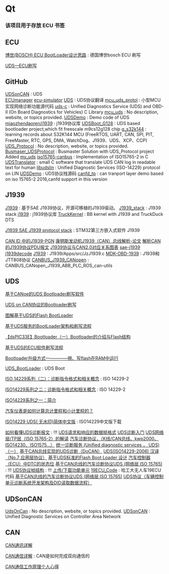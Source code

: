 # Qt
### 该项目用于存放 ECU 书签

## ECU

[博世(BOSCH) ECU BootLoader设计思路](https://blog.csdn.net/Allen_Spring/article/details/107145344) : 德国博世bosch ECU 刷写 

[UDS—ECU刷写](https://zhuanlan.zhihu.com/p/163058679)


## GitHub
[UDSonCAN](https://github.com/raychow/UDSonCAN) : UDS  
[ECUmanager](https://github.com/nitrousnrg/ECUmanager)
[ecu-simulator](https://github.com/lbenthins/ecu-simulator)
[UDS](https://github.com/taoynkkx/UDS) : UDS协议翻译
[mcu_uds_protol](https://github.com/jiangjie87481/mcu_uds_protol) : 小型MCU实现网络诊断功能源代码
[uds-c](https://github.com/jiangjie87481/uds-c) : Unified Diagnostics Service (UDS) and OBD-II (On Board Diagnostics for Vehicles) C Library
[mcu_uds](https://github.com/miaozhendaoren/mcu_uds) : No description, website, or topics provided.
[UDSDemo](https://github.com/jiangjie87481/UDSDemo) : Demo code of UDS
[miaozhendaoren/j1939](https://github.com/miaozhendaoren/j1939) : j1939协议库
[UDSBoot_G128](https://github.com/ukign/UDSBoot_G128) : UDS based bootloader project,which fit freescale m9cs12g128 chip
[g_s32k144](https://github.com/GreyZhang/g_s32k144) : learning records about S32K144 MCU (FreeRTOS, UART, CAN, SPI, PIT, FreeMaster, RTC, GPS, DMA, WatchDog、J1939、UDS、XCP、CCP)
[UDS_Protocol](https://github.com/Mariale13/UDS_Protocol) : No description, website, or topics provided.
[Busmaser_UDSProtocol](https://github.com/Mariale13/Busmaser_UDSProtocol) : Busmaster Solution with UDS_Protocol project Added
[my_uds](https://github.com/geekyes/my_uds)
[iso15765-canbus](https://github.com/devcoons/iso15765-canbus) : Implementation of ISO15765-2 in C
[UDSTranslator](https://github.com/MrtnsK/UDSTranslator) : small C software that translate UDS CAN log in readable text for human
[libudslin](https://github.com/nxyd/libudslin) : Unified Diagnostic Services (ISO-14229) protocol on LIN
[UDSDemo](https://github.com/ukign/UDSDemo) : UDS协议栈源码
[canfd_tp](https://github.com/ukign/canfd_tp) : can tranport layer demo based on iso 15765-2 2016,canfd support in this version

## J1939
[J1939](https://github.com/XeiTongXueFlyMe/J1939) : 基于SAE J1939协议，开源可移植的J1939驱动。 
[J1939_stack](https://github.com/mikebailey61/J1939_stack) : J1939 stack 
[j1939](https://github.com/yougukepp/j1939) : j1939协议库 
[TruckKernel](https://github.com/TruckHacking/TruckKernel) : BB kernel with J1939 and TruckDuck DTS 

[J1939 SAE J1939 protocol stack](https://www.stmicroelectronics.com.cn/content/st_com/zh/products/embedded-software/mcu-mpu-embedded-software/stm32-embedded-software/stm32-3rd-party-embedded-software/j1939.html) :  STM32第三方嵌入式软件  J1939 

[CAN ID 中的J1939-PGN](https://blog.csdn.net/huan447882949/article/details/79944298)
[康明斯发动机J1939（CAN）总线解析-论文](http://www.doc88.com/p-3847774849418.html)
[解析CAN的J1939协议PDU报文](https://blog.csdn.net/lx2385623371/article/details/78810877)
[J1939协议与CAN2.0对应关系图表](https://blog.csdn.net/langshi_2011/article/details/81560079)
[sae-j1939](https://github.com/cpperrr/sae-j1939)
[j1939decode](https://github.com/jackm/j1939decode)
[J1939](https://github.com/JackZhao2017/J1939/blob/develop/Apps/src/JzJ1939.c) : J1939/Apps/src/JzJ1939.c
[MDK-OBD-1939](https://github.com/Sampkia/MDK-OBD-1939) : J1939和JTT808协议 
[CANBUS_J1939_CANopen](https://github.com/MinMengbin/CANBUS_J1939_CANopen) : CANBUS_CANopen_J1939_ABB_PLC_ROS_can-utils 


## UDS

[基于CANoe的UDS Bootloader刷写软件](https://blog.csdn.net/farmer00/article/details/105587545/)

[UDS on CAN协议的Bootloader刷写](https://zhuanlan.zhihu.com/p/66140683)

[图解基于UDS的Flash BootLoader](https://zhuanlan.zhihu.com/p/69819290)

[基于UDS服务的BootLoader架构和刷写流程](https://zhuanlan.zhihu.com/p/148017247)

[【dsPIC33E】Bootloader（一）Bootloader的介绍与Flash结构](https://blog.csdn.net/u010875635/article/details/84660611)

[基于UDS的ECU软件刷写流程](https://zhuanlan.zhihu.com/p/37645386)

[Bootloader升级方式一————擦、写flash在RAM中运行](https://blog.csdn.net/minyuanxiani/article/details/79913353)

[UDS_BootLoader](https://github.com/GreenBoxNewEnergy/UDS_BootLoader) : UDS Boot 

[ISO 14229系列（二）：诊断指令格式和相关概念](https://blog.csdn.net/tfslovexizi/article/details/88524243) : ISO 14229-2

[ISO14229系列之二：诊断指令格式和相关概念](https://www.cnblogs.com/autogeek/p/4458658.html) : ISO 14229-2

[ISO14229系列之一：简介](https://www.cnblogs.com/autogeek/p/4458591.html)

[汽车仪表是如何计算总计里程和小计里程的？](https://www.cnblogs.com/autogeek/p/4225017.html)

[ISO14229 UDS( 无水印)简体中文版](http://www.100gsoft.cn/softdown/4965.html#downaddress) : ISO14229中文版下载

[如何看懂UDS诊断报文](https://www.jianshu.com/p/b5805e734ed6) : !!!
[UDS请求和响应的数据帧格式](https://blog.csdn.net/ChenGuiGan/article/details/87777584)
[UDS诊断入门](https://zhuanlan.zhihu.com/p/37310388)
[UDS网络层/TP层（ISO 15765-2）的解读](https://zhuanlan.zhihu.com/p/44857562)
[汽车诊断协议，（K线/CAN总线、kwp2000、ISO14230、ISO1575...）](https://blog.csdn.net/haha1fan/article/details/78007839)
[统一诊断服务 (Unified diagnostic services ， UDS) （一）](https://zhuanlan.zhihu.com/p/33583593)
[基于CAN总线实现的UDS诊断（DoCAN）](https://zhuanlan.zhihu.com/p/37063798)
[UDS(ISO14229-2006) 汉译（No.7 应用层协议）](https://www.cnblogs.com/isAndyWu/p/9584424.html)
[基于UDS标准的Flash Boot Loader 设计](http://www.fyl-tech.com/nd.jsp?id=59#_np=105_329)
[汽车控制器（ECU）中DTC的状态位](https://mp.weixin.qq.com/s?__biz=MzUyODgyMDI0OQ==&mid=2247483717&idx=2&sn=55e317acf1268f413f082c12b2cfa119&chksm=fa6b3033cd1cb925d9ead4bbb2dade0f9717e38b5818ceda53598d9f41b9f6469dfb8722b950&mpshare=1&scene=1&srcid=0529MTVAi9sTNyQA862pqGHf&pass_ticket=fXKprCqzX9p9OZ9nJFyHAS%2F9MqiG8sEkIcD5esPpqLN3MWs6fob6jp9mteazPgiW#rd)
[基于CAN总线的汽车诊断协议UDS (网络层 ISO 15765)](https://blog.csdn.net/qq_28086637/article/details/73699677) : !!!
[UDS协议帧结构](https://a9school.com/uds-frame_structure/) : !!!
[上传/下载功能单元](https://a9school.com/uds-upload_and_download/)
[19ECU_Code](https://github.com/ShieldQiQi/19ECU_Code) : 哈工大无人车19ECU代码
[基于CAN总线的汽车诊断协议UDS (网络层 ISO 15765)](https://blog.csdn.net/qq_28086637/article/details/73699677)
[UDS协议（车辆控制单元诊断系统开发架构及DID读取数据流程）](https://blog.csdn.net/u012252959/article/details/83154392)


## UDSonCAN
[UdsOnCan](https://github.com/HouiLei/UdsOnCan) : No description, website, or topics provided.
[UDSonCAN](https://github.com/raychow/UDSonCAN) : Unified Diagnostic Services on Controller Area Network

## CAN 

[CAN通讯详解](https://blog.csdn.net/CSDN_Yoa/article/details/81384924)

[CAN通信详解](https://www.cnblogs.com/sgh69/p/11371817.html) : CAN是如何完成双向通信的

[CAN通信工作原理个人心得](https://www.cnblogs.com/dongry/p/9896691.html)

